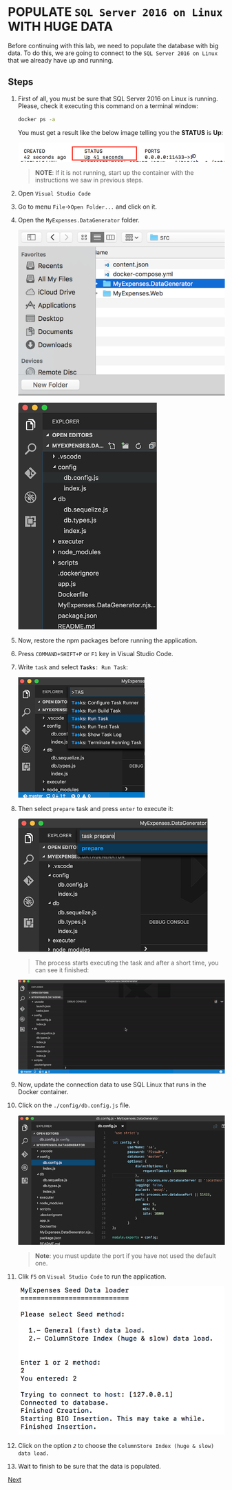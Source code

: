 # POPULATE ``SQL Server 2016 on Linux`` WITH HUGE DATA

Before continuing with this lab, we need to populate the database with big data.  To do
this, we are going to connect to the ``SQL Server 2016 on Linux`` that we already have up
and running.

## Steps

1. First of all, you must be sure that SQL Server 2016 on Linux is running.  Please, check it executing
this command on a terminal window:

    ```cmd
    docker ps -a
    ```

    You must get a result like the below image telling you the **STATUS** is **Up**:  

    ![](img/docker_ps_command_with_mssql_running.png)

    > **NOTE**:  If it is not running, start up the container with the instructions we saw in previous steps.

1. Open ``Visual Studio Code``

1. Go to menu ``File``->``Open Folder...`` and click on it.

1. Open the ``MyExpenses.DataGenerator`` folder.  

    ![](img/nodejs_app_dataloader_folder.png)

    ![](img/nodejs_app_dataloader_open.png)

1. Now, restore the npm packages before running the application.
    
1. Press ``COMMAND+SHIFT+P`` or ``F1`` key in Visual Studio Code.  

1. Write ``task`` and select **``Tasks``**``: Run Task``:  

    ![](img/vscode_task_datagenerator_run.png)

1. Then select ``prepare`` task and press ``enter`` to execute it:   
    
    ![](img/vscode_task_datagenerator_run_prepare.png)

    > The process starts executing the task and after a short time, you can see it finished:  
    
    ![](img/vscode_executing_datagenerator_task.gif)

1. Now, update the connection data to use SQL Linux that runs in the Docker container. 

1. Click on the ``./config/db.config.js`` file. 

    ![](img/nodejs_app_datagenerator_connection_settings.png)

    > **Note**: you must update the port if you have not used the default one.

1. Clik ``F5`` on ``Visual Studio Code`` to run the application.

    ![](img/nodejs-datagenerator-app-2.png)

1. Click on the option *``2``* to choose the ``ColumnStore Index (huge & slow) data load.`` 

1. Wait to finish to be sure that the data is populated.

<a href="2.ConnectToSqlWithVsCode.md">Next</a>
